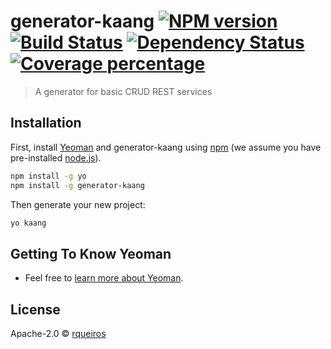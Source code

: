 # generator-kaang [![NPM version][npm-image]][npm-url] [![Build Status][travis-image]][travis-url] [![Dependency Status][daviddm-image]][daviddm-url] [![Coverage percentage][coveralls-image]][coveralls-url]
> A generator for basic CRUD REST services

## Installation

First, install [Yeoman](http://yeoman.io) and generator-kaang using [npm](https://www.npmjs.com/) (we assume you have pre-installed [node.js](https://nodejs.org/)).

```bash
npm install -g yo
npm install -g generator-kaang
```

Then generate your new project:

```bash
yo kaang
```

## Getting To Know Yeoman

 * Feel free to [learn more about Yeoman](http://yeoman.io/).

## License

Apache-2.0 © [rqueiros]()


[npm-image]: https://badge.fury.io/js/generator-kaang.svg
[npm-url]: https://npmjs.org/package/generator-kaang
[travis-image]: https://travis-ci.org/rqueiros/generator-kaang.svg?branch=master
[travis-url]: https://travis-ci.org/rqueiros/generator-kaang
[daviddm-image]: https://david-dm.org/rqueiros/generator-kaang.svg?theme=shields.io
[daviddm-url]: https://david-dm.org/rqueiros/generator-kaang
[coveralls-image]: https://coveralls.io/repos/rqueiros/generator-kaang/badge.svg
[coveralls-url]: https://coveralls.io/r/rqueiros/generator-kaang
